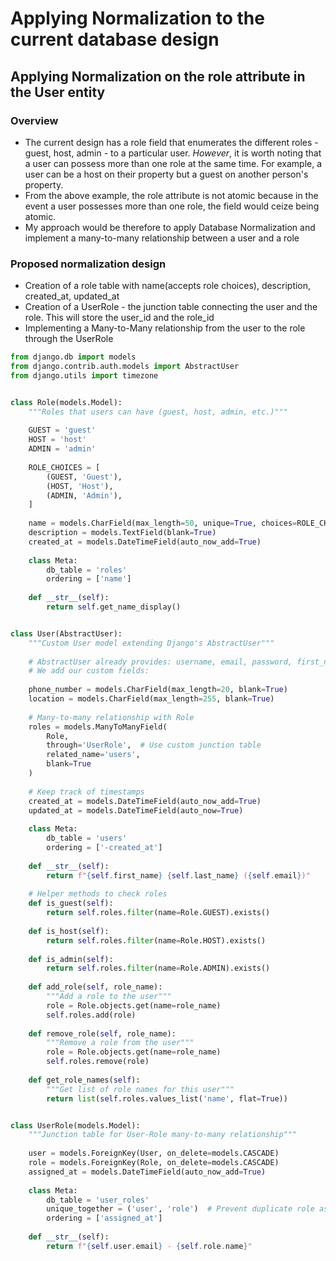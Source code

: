 # Applying Normalization to the current database design

## Applying Normalization on the role attribute in the User entity
### Overview
 - The current design has a role field that enumerates the different roles - guest, host, admin - to a particular user. *However*, it is worth noting that a user can possess more than one role at the same time. For example, a user can be a host on their property but a guest on another person's property.
 - From the above example, the role attribute is not atomic because in the event a user possesses more than one role, the field would ceize being atomic. 
 - My approach would be therefore to apply Database Normalization and implement a many-to-many relationship between a user and a role

### Proposed normalization design
 - Creation of a role table with name(accepts role choices), description, created_at, updated_at
 - Creation of a UserRole - the junction table connecting the user and the role. This will store the user_id and the role_id
 - Implementing a Many-to-Many relationship from the user to the role through the UserRole

``` python
from django.db import models
from django.contrib.auth.models import AbstractUser
from django.utils import timezone


class Role(models.Model):
    """Roles that users can have (guest, host, admin, etc.)"""
    
    GUEST = 'guest'
    HOST = 'host'
    ADMIN = 'admin'
    
    ROLE_CHOICES = [
        (GUEST, 'Guest'),
        (HOST, 'Host'),
        (ADMIN, 'Admin'),
    ]
    
    name = models.CharField(max_length=50, unique=True, choices=ROLE_CHOICES)
    description = models.TextField(blank=True)
    created_at = models.DateTimeField(auto_now_add=True)
    
    class Meta:
        db_table = 'roles'
        ordering = ['name']
    
    def __str__(self):
        return self.get_name_display()


class User(AbstractUser):
    """Custom User model extending Django's AbstractUser"""
    
    # AbstractUser already provides: username, email, password, first_name, last_name
    # We add our custom fields:
    
    phone_number = models.CharField(max_length=20, blank=True)
    location = models.CharField(max_length=255, blank=True)
    
    # Many-to-many relationship with Role
    roles = models.ManyToManyField(
        Role,
        through='UserRole',  # Use custom junction table
        related_name='users',
        blank=True
    )
    
    # Keep track of timestamps
    created_at = models.DateTimeField(auto_now_add=True)
    updated_at = models.DateTimeField(auto_now=True)
    
    class Meta:
        db_table = 'users'
        ordering = ['-created_at']
    
    def __str__(self):
        return f"{self.first_name} {self.last_name} ({self.email})"
    
    # Helper methods to check roles
    def is_guest(self):
        return self.roles.filter(name=Role.GUEST).exists()
    
    def is_host(self):
        return self.roles.filter(name=Role.HOST).exists()
    
    def is_admin(self):
        return self.roles.filter(name=Role.ADMIN).exists()
    
    def add_role(self, role_name):
        """Add a role to the user"""
        role = Role.objects.get(name=role_name)
        self.roles.add(role)
    
    def remove_role(self, role_name):
        """Remove a role from the user"""
        role = Role.objects.get(name=role_name)
        self.roles.remove(role)
    
    def get_role_names(self):
        """Get list of role names for this user"""
        return list(self.roles.values_list('name', flat=True))


class UserRole(models.Model):
    """Junction table for User-Role many-to-many relationship"""
    
    user = models.ForeignKey(User, on_delete=models.CASCADE)
    role = models.ForeignKey(Role, on_delete=models.CASCADE)
    assigned_at = models.DateTimeField(auto_now_add=True)
    
    class Meta:
        db_table = 'user_roles'
        unique_together = ('user', 'role')  # Prevent duplicate role assignments
        ordering = ['assigned_at']
    
    def __str__(self):
        return f"{self.user.email} - {self.role.name}"
```

